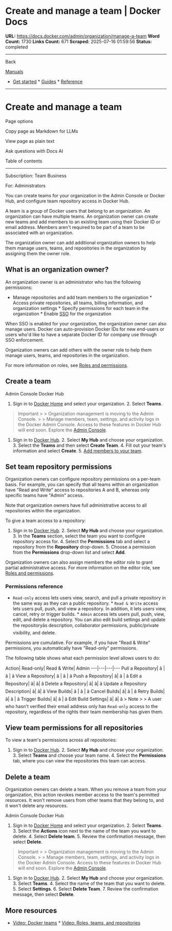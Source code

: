 # Create and manage a team | Docker Docs

**URL:** https://docs.docker.com/admin/organization/manage-a-team
**Word Count:** 1730
**Links Count:** 671
**Scraped:** 2025-07-16 01:59:56
**Status:** completed

---

Back

[Manuals](https://docs.docker.com/manuals/)

  * [Get started](https://docs.docker.com/get-started/)   * [Guides](https://docs.docker.com/guides/)   * [Reference](https://docs.docker.com/reference/)

* * *

# Create and manage a team

Page options

Copy page as Markdown for LLMs

View page as plain text

Ask questions with Docs AI

Table of contents

* * *

Subscription: Team Business

For: Administrators

You can create teams for your organization in the Admin Console or Docker Hub, and configure team repository access in Docker Hub.

A team is a group of Docker users that belong to an organization. An organization can have multiple teams. An organization owner can create new teams and add members to an existing team using their Docker ID or email address. Members aren't required to be part of a team to be associated with an organization.

The organization owner can add additional organization owners to help them manage users, teams, and repositories in the organization by assigning them the owner role.

## What is an organization owner?

An organization owner is an administrator who has the following permissions:

  * Manage repositories and add team members to the organization   * Access private repositories, all teams, billing information, and organization settings   * Specify permissions for each team in the organization   * Enable [SSO](https://docs.docker.com/enterprise/security/single-sign-on/) for the organization

When SSO is enabled for your organization, the organization owner can also manage users. Docker can auto-provision Docker IDs for new end-users or users who'd like to have a separate Docker ID for company use through SSO enforcement.

Organization owners can add others with the owner role to help them manage users, teams, and repositories in the organization.

For more information on roles, see [Roles and permissions](https://docs.docker.com/enterprise/security/roles-and-permissions/).

## Create a team

Admin Console  Docker Hub

  1. Sign in to [Docker Home](https://app.docker.com) and select your organization.   2. Select **Teams**.

> Important >  > Organization management is moving to the Admin Console. >  > Manage members, team, settings, and activity logs in the Docker Admin Console. Access to these features in Docker Hub will end soon. Explore the [Admin Console](https://app.docker.com/admin).

  1. Sign in to [Docker Hub](https://hub.docker.com).   2. Select **My Hub** and choose your organization.   3. Select the **Teams** and then select **Create Team**.   4. Fill out your team's information and select **Create**.   5. [Add members to your team](https://docs.docker.com/admin/organization/members/#add-a-member-to-a-team).

## Set team repository permissions

Organization owners can configure repository permissions on a per-team basis. For example, you can specify that all teams within an organization have "Read and Write" access to repositories A and B, whereas only specific teams have "Admin" access.

Note that organization owners have full administrative access to all repositories within the organization.

To give a team access to a repository:

  1. Sign in to [Docker Hub](https://hub.docker.com).   2. Select **My Hub** and choose your organization.   3. In the **Teams** section, select the team you want to configure repository access for.   4. Select the **Permissions** tab and select a repository from the **Repository** drop-down.   5. Choose a permission from the **Permissions** drop-down list and select **Add**.

Organization owners can also assign members the editor role to grant partial administrative access. For more information on the editor role, see [Roles and permissions](https://docs.docker.com/enterprise/security/roles-and-permissions/).

### Permissions reference

  * `Read-only` access lets users view, search, and pull a private repository in the same way as they can a public repository.   * `Read & Write` access lets users pull, push, and view a repository. In addition, it lets users view, cancel, retry or trigger builds.   * `Admin` access lets users pull, push, view, edit, and delete a repository. You can also edit build settings and update the repositoryâs description, collaborator permissions, public/private visibility, and delete.

Permissions are cumulative. For example, if you have "Read & Write" permissions, you automatically have "Read-only" permissions.

The following table shows what each permission level allows users to do:

Action| Read-only| Read & Write| Admin   ---|---|---|---   Pull a Repository| â | â | â    View a Repository| â | â | â    Push a Repository| â| â | â    Edit a Repository| â| â| â    Delete a Repository| â| â| â    Update a Repository Description| â| â| â    View Builds| â | â | â    Cancel Builds| â| â | â    Retry Builds| â| â | â    Trigger Builds| â| â | â    Edit Build Settings| â| â| â       > Note >  > A user who hasn't verified their email address only has `Read-only` access to the repository, regardless of the rights their team membership has given them.

## View team permissions for all repositories

To view a team's permissions across all repositories:

  1. Sign in to [Docker Hub](https://hub.docker.com).   2. Select **My Hub** and choose your organization.   3. Select **Teams** and choose your team name.   4. Select the **Permissions** tab, where you can view the repositories this team can access.

## Delete a team

Organization owners can delete a team. When you remove a team from your organization, this action revokes member access to the team's permitted resources. It won't remove users from other teams that they belong to, and it won't delete any resources.

Admin Console  Docker Hub

  1. Sign in to [Docker Home](https://app.docker.com/) and select your organization.   2. Select **Teams**.   3. Select the **Actions** icon next to the name of the team you want to delete.   4. Select **Delete team**.   5. Review the confirmation message, then select **Delete**.

> Important >  > Organization management is moving to the Admin Console. >  > Manage members, team, settings, and activity logs in the Docker Admin Console. Access to these features in Docker Hub will end soon. Explore the [Admin Console](https://app.docker.com/admin).

  1. Sign in to [Docker Hub](https://hub.docker.com).   2. Select **My Hub** and choose your organization.   3. Select **Teams**.   4. Select the name of the team that you want to delete.   5. Select **Settings**.   6. Select **Delete Team**.   7. Review the confirmation message, then select **Delete**.

## More resources

  * [Video: Docker teams](https://youtu.be/WKlT1O-4Du8?feature=shared&t=348)   * [Video: Roles, teams, and repositories](https://youtu.be/WKlT1O-4Du8?feature=shared&t=435)